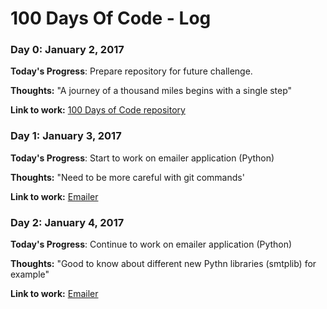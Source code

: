 # 100 Days Of Code - Log

### Day 0: January 2, 2017

**Today's Progress**: Prepare repository for future challenge. 

**Thoughts:** "A journey of a thousand miles begins with a single step"

**Link to work:** [100 Days of Code repository](https://www.github.com/Evalle/100-days-of-code)

### Day 1: January 3, 2017

**Today's Progress**: Start to work on emailer application (Python)

**Thoughts:** "Need to be more careful with git commands' 

**Link to work:** [Emailer](https://www.github.com/Evalle/emailer)

### Day 2: January 4, 2017

**Today's Progress**: Continue to work on emailer application (Python)

**Thoughts:** "Good to know about different new Pythn libraries (smtplib) for example" 

**Link to work:** [Emailer](https://www.github.com/Evalle/emailer)
